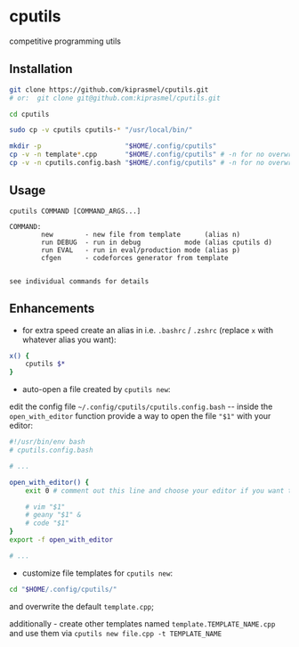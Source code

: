 # cputils

<!-- CLI utilities for competitive programmers -->
competitive programming utils

## Installation

```sh
git clone https://github.com/kiprasmel/cputils.git
# or:  git clone git@github.com:kiprasmel/cputils.git

cd cputils

sudo cp -v cputils cputils-* "/usr/local/bin/"

mkdir -p                     "$HOME/.config/cputils"
cp -v -n template*.cpp       "$HOME/.config/cputils" # -n for no overwriting
cp -v -n cputils.config.bash "$HOME/.config/cputils" # -n for no overwriting

```

## Usage

```console
cputils COMMAND [COMMAND_ARGS...]

COMMAND:
        new        - new file from template      (alias n)
		run DEBUG  - run in debug           mode (alias cputils d)
		run EVAL   - run in eval/production mode (alias p)
        cfgen      - codeforces generator from template
	

see individual commands for details

```

## Enhancements

- for extra speed create an alias in i.e. `.bashrc` / `.zshrc` (replace `x` with whatever alias you want):

```sh
x() {
	cputils $*
}
```

- auto-open a file created by `cputils new`:

edit the config file `~/.config/cputils/cputils.config.bash` -- inside the `open_with_editor` function provide a way to open the file `"$1"` with your editor:

```sh
#!/usr/bin/env bash
# cputils.config.bash

# ...

open_with_editor() {
	exit 0 # comment out this line and choose your editor if you want to

	# vim "$1"
	# geany "$1" &
	# code "$1"
}
export -f open_with_editor

# ...
```

- customize file templates for `cputils new`:

```sh
cd "$HOME/.config/cputils/"
```

and overwrite the default `template.cpp`;

additionally - create other templates named `template.TEMPLATE_NAME.cpp` and use them via `cputils new file.cpp -t TEMPLATE_NAME`

